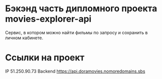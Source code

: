 # Бэкэнд часть дипломного проекта movies-explorer-api 
Сервис, в котором можно найти фильмы по запросу и сохранить в личном кабинете.
# Ccылки на проект
IP 51.250.90.73
Backend https://api.doramovies.nomoredomains.sbs

